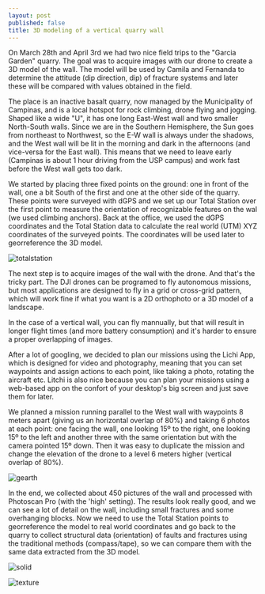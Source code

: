 ```yaml
---
layout: post
published: false
title: 3D modeling of a vertical quarry wall
---
```


On March 28th and April 3rd we had two nice field trips to the "Garcia Garden" quarry. The goal was to acquire images with our drone to create a 3D model of the wall. The model will be used by Camila and Fernanda to determine the attitude (dip direction, dip) of fracture systems and later these will be compared with values obtained in the field. 

The place is an inactive basalt quarry, now managed by the Municipality of Campinas, and is a local hotspot for rock climbing, drone flying and jogging. Shaped like a wide "U", it has one long East-West wall and two smaller North-South walls. Since we are in the Southern Hemisphere, the Sun goes from northeast to Northwest, so the E-W wall is always under the shadows, and the West wall will be lit in the morning and dark in the afternoons (and vice-versa for the East wall). This means that we need to leave early (Campinas is about 1 hour driving from the USP campus) and work fast before the West wall gets too dark. 

We started by placing three fixed points on the ground: one in front of the wall, one a bit South of the first and one at the other side of the quarry. These points were surveyed with dGPS and we set up our Total Station over the first point to measure the orientation of recognizable features on the wal (we used climbing anchors). Back at the office, we used the dGPS coordinates and the Total Station data to calculate the real world (UTM) XYZ coordinates of the surveyed points. The coordinates will be used later to georreference the 3D model.

![totalstation]({{site.baseurl}}/img/total_station.png)

The next step is to acquire images of the wall with the drone. And that's the tricky part. The DJI drones can be programed to fly autonomous missions, but most applications are designed to fly in a grid or cross-grid pattern, which will work fine if what you want is a 2D orthophoto or a 3D model of a landscape. 

In the case of a vertical wall, you can fly mannually, but that will result in longer flight times (and more battery consumption) and it's harder to ensure a proper overlapping of images. 

After a lot of googling, we decided to plan our missions using the Lichi App, which is designed for video and photography, meaning that you can set waypoints and assign actions to each point, like taking a photo, rotating the aircraft etc. Litchi is also nice because you can plan your missions using a web-based app on the confort of your desktop's big screen and just save them for later. 

We planned a mission running parallel to the West wall with waypoints 8 meters apart (giving us an horizontal overlap of 80%) and taking 6 photos at each point: one facing the wall, one looking 15º to the right, one looking 15º to the left and another three with the same orientation but with the camera pointed 15º down. Then it was easy to duplicate the mission and change the elevation of the drone to a level 6 meters higher (vertical overlap of 80%). 

![gearth]({{site.baseurl}}/img/gearth_3d.png)  

In the end, we collected about 450 pictures of the wall and processed with Photoscan Pro (with the 'high' setting). The results look really good, and we can see a lot of detail on the wall, including small fractures and some overhanging blocks. Now we need to use the Total Station points to georreference the model to real world coordinates and go back to the quarry to collect structural data (orientation) of faults and fractures using the traditional methods (compass/tape), so we can compare them with the same data extracted from the 3D model.

![solid]({{site.baseurl}}/img/garcia_high_solid.jpg)  

![texture]({{site.baseurl}}/img/garcia_high_texture.jpg)  


